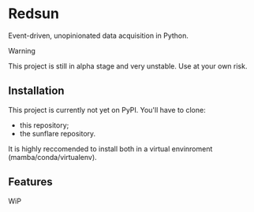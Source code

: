 # Redsun

Event-driven, unopinionated data acquisition in Python.

> [!WARNING]
> This project is still in alpha stage and very unstable. Use at your own risk.

## Installation

This project is currently not yet on PyPI. You'll have to clone:

- this repository;
- the sunflare repository.

It is highly reccomended to install both in a virtual envinroment (mamba/conda/virtualenv).

## Features

WiP
